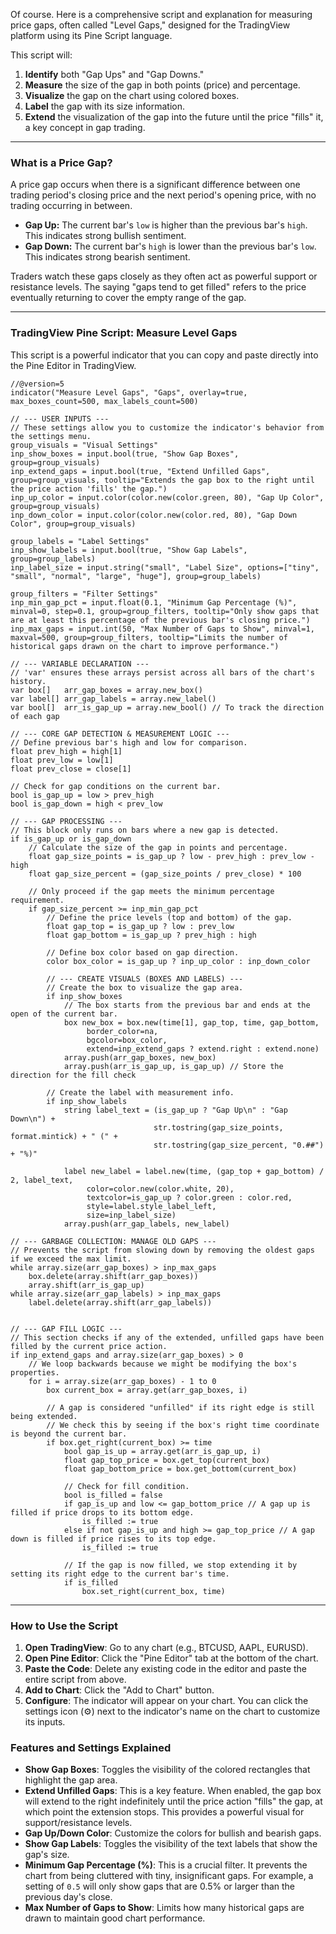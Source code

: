 Of course. Here is a comprehensive script and explanation for measuring price gaps, often called "Level Gaps," designed for the TradingView platform using its Pine Script language.

This script will:
1.  **Identify** both "Gap Ups" and "Gap Downs."
2.  **Measure** the size of the gap in both points (price) and percentage.
3.  **Visualize** the gap on the chart using colored boxes.
4.  **Label** the gap with its size information.
5.  **Extend** the visualization of the gap into the future until the price "fills" it, a key concept in gap trading.

---

### What is a Price Gap?

A price gap occurs when there is a significant difference between one trading period's closing price and the next period's opening price, with no trading occurring in between.

*   **Gap Up:** The current bar's `low` is higher than the previous bar's `high`. This indicates strong bullish sentiment.
*   **Gap Down:** The current bar's `high` is lower than the previous bar's `low`. This indicates strong bearish sentiment.

Traders watch these gaps closely as they often act as powerful support or resistance levels. The saying "gaps tend to get filled" refers to the price eventually returning to cover the empty range of the gap.

---

### TradingView Pine Script: Measure Level Gaps

This script is a powerful indicator that you can copy and paste directly into the Pine Editor in TradingView.

```pinescript
//@version=5
indicator("Measure Level Gaps", "Gaps", overlay=true, max_boxes_count=500, max_labels_count=500)

// --- USER INPUTS ---
// These settings allow you to customize the indicator's behavior from the settings menu.
group_visuals = "Visual Settings"
inp_show_boxes = input.bool(true, "Show Gap Boxes", group=group_visuals)
inp_extend_gaps = input.bool(true, "Extend Unfilled Gaps", group=group_visuals, tooltip="Extends the gap box to the right until the price action 'fills' the gap.")
inp_up_color = input.color(color.new(color.green, 80), "Gap Up Color", group=group_visuals)
inp_down_color = input.color(color.new(color.red, 80), "Gap Down Color", group=group_visuals)

group_labels = "Label Settings"
inp_show_labels = input.bool(true, "Show Gap Labels", group=group_labels)
inp_label_size = input.string("small", "Label Size", options=["tiny", "small", "normal", "large", "huge"], group=group_labels)

group_filters = "Filter Settings"
inp_min_gap_pct = input.float(0.1, "Minimum Gap Percentage (%)", minval=0, step=0.1, group=group_filters, tooltip="Only show gaps that are at least this percentage of the previous bar's closing price.")
inp_max_gaps = input.int(50, "Max Number of Gaps to Show", minval=1, maxval=500, group=group_filters, tooltip="Limits the number of historical gaps drawn on the chart to improve performance.")

// --- VARIABLE DECLARATION ---
// 'var' ensures these arrays persist across all bars of the chart's history.
var box[]   arr_gap_boxes = array.new_box()
var label[] arr_gap_labels = array.new_label()
var bool[]  arr_is_gap_up = array.new_bool() // To track the direction of each gap

// --- CORE GAP DETECTION & MEASUREMENT LOGIC ---
// Define previous bar's high and low for comparison.
float prev_high = high[1]
float prev_low = low[1]
float prev_close = close[1]

// Check for gap conditions on the current bar.
bool is_gap_up = low > prev_high
bool is_gap_down = high < prev_low

// --- GAP PROCESSING ---
// This block only runs on bars where a new gap is detected.
if is_gap_up or is_gap_down
    // Calculate the size of the gap in points and percentage.
    float gap_size_points = is_gap_up ? low - prev_high : prev_low - high
    float gap_size_percent = (gap_size_points / prev_close) * 100

    // Only proceed if the gap meets the minimum percentage requirement.
    if gap_size_percent >= inp_min_gap_pct
        // Define the price levels (top and bottom) of the gap.
        float gap_top = is_gap_up ? low : prev_low
        float gap_bottom = is_gap_up ? prev_high : high
        
        // Define box color based on gap direction.
        color box_color = is_gap_up ? inp_up_color : inp_down_color
        
        // --- CREATE VISUALS (BOXES AND LABELS) ---
        // Create the box to visualize the gap area.
        if inp_show_boxes
            // The box starts from the previous bar and ends at the open of the current bar.
            box new_box = box.new(time[1], gap_top, time, gap_bottom,
                 border_color=na, 
                 bgcolor=box_color,
                 extend=inp_extend_gaps ? extend.right : extend.none)
            array.push(arr_gap_boxes, new_box)
            array.push(arr_is_gap_up, is_gap_up) // Store the direction for the fill check

        // Create the label with measurement info.
        if inp_show_labels
            string label_text = (is_gap_up ? "Gap Up\n" : "Gap Down\n") + 
                                str.tostring(gap_size_points, format.mintick) + " (" + 
                                str.tostring(gap_size_percent, "0.##") + "%)"
            
            label new_label = label.new(time, (gap_top + gap_bottom) / 2, label_text, 
                 color=color.new(color.white, 20), 
                 textcolor=is_gap_up ? color.green : color.red, 
                 style=label.style_label_left, 
                 size=inp_label_size)
            array.push(arr_gap_labels, new_label)

// --- GARBAGE COLLECTION: MANAGE OLD GAPS ---
// Prevents the script from slowing down by removing the oldest gaps if we exceed the max limit.
while array.size(arr_gap_boxes) > inp_max_gaps
    box.delete(array.shift(arr_gap_boxes))
    array.shift(arr_is_gap_up)
while array.size(arr_gap_labels) > inp_max_gaps
    label.delete(array.shift(arr_gap_labels))


// --- GAP FILL LOGIC ---
// This section checks if any of the extended, unfilled gaps have been filled by the current price action.
if inp_extend_gaps and array.size(arr_gap_boxes) > 0
    // We loop backwards because we might be modifying the box's properties.
    for i = array.size(arr_gap_boxes) - 1 to 0
        box current_box = array.get(arr_gap_boxes, i)
        
        // A gap is considered "unfilled" if its right edge is still being extended.
        // We check this by seeing if the box's right time coordinate is beyond the current bar.
        if box.get_right(current_box) >= time
            bool gap_is_up = array.get(arr_is_gap_up, i)
            float gap_top_price = box.get_top(current_box)
            float gap_bottom_price = box.get_bottom(current_box)
            
            // Check for fill condition.
            bool is_filled = false
            if gap_is_up and low <= gap_bottom_price // A gap up is filled if price drops to its bottom edge.
                is_filled := true
            else if not gap_is_up and high >= gap_top_price // A gap down is filled if price rises to its top edge.
                is_filled := true
            
            // If the gap is now filled, we stop extending it by setting its right edge to the current bar's time.
            if is_filled
                box.set_right(current_box, time)
```

---

### How to Use the Script

1.  **Open TradingView**: Go to any chart (e.g., BTCUSD, AAPL, EURUSD).
2.  **Open Pine Editor**: Click the "Pine Editor" tab at the bottom of the chart.
3.  **Paste the Code**: Delete any existing code in the editor and paste the entire script from above.
4.  **Add to Chart**: Click the "Add to Chart" button.
5.  **Configure**: The indicator will appear on your chart. You can click the settings icon (⚙️) next to the indicator's name on the chart to customize its inputs.

### Features and Settings Explained

*   **Show Gap Boxes**: Toggles the visibility of the colored rectangles that highlight the gap area.
*   **Extend Unfilled Gaps**: This is a key feature. When enabled, the gap box will extend to the right indefinitely until the price action "fills" the gap, at which point the extension stops. This provides a powerful visual for support/resistance levels.
*   **Gap Up/Down Color**: Customize the colors for bullish and bearish gaps.
*   **Show Gap Labels**: Toggles the visibility of the text labels that show the gap's size.
*   **Minimum Gap Percentage (%)**: This is a crucial filter. It prevents the chart from being cluttered with tiny, insignificant gaps. For example, a setting of `0.5` will only show gaps that are 0.5% or larger than the previous day's close.
*   **Max Number of Gaps to Show**: Limits how many historical gaps are drawn to maintain good chart performance.